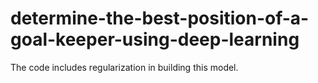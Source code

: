 # determine-the-best-position-of-a-goal-keeper-using-deep-learning
The code includes regularization in building this model.
